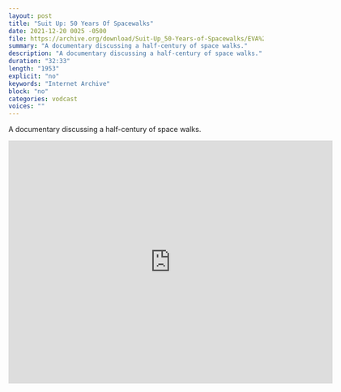 ```yaml
---
layout: post
title: "Suit Up: 50 Years Of Spacewalks"
date: 2021-12-20 0025 -0500
file: https://archive.org/download/Suit-Up_50-Years-of-Spacewalks/EVA%2050%20Suit%20Up.mp4
summary: "A documentary discussing a half-century of space walks."
description: "A documentary discussing a half-century of space walks."
duration: "32:33"
length: "1953"
explicit: "no" 
keywords: "Internet Archive"
block: "no" 
categories: vodcast
voices: ""
---
```


A documentary discussing a half-century of space walks.

<iframe src="https://archive.org/embed/Suit-Up_50-Years-of-Spacewalks" width="640" height="480" frameborder="0" webkitallowfullscreen="true" mozallowfullscreen="true" allowfullscreen></iframe>
